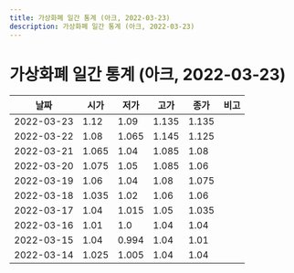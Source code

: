 ```yaml
---
title: 가상화폐 일간 통계 (아크, 2022-03-23)
description: 가상화폐 일간 통계 (아크, 2022-03-23)
---
```


가상화폐 일간 통계 (아크, 2022-03-23)
===

|날짜|시가|저가|고가|종가|비고|
|--|--|--|--|--|--|
|2022-03-23|1.12|1.09|1.135|1.135|    |
|2022-03-22|1.08|1.065|1.145|1.125|    |
|2022-03-21|1.065|1.04|1.085|1.08|    |
|2022-03-20|1.075|1.05|1.085|1.06|    |
|2022-03-19|1.06|1.04|1.08|1.075|    |
|2022-03-18|1.035|1.02|1.06|1.06|    |
|2022-03-17|1.04|1.015|1.05|1.035|    |
|2022-03-16|1.01|1.0|1.04|1.04|    |
|2022-03-15|1.04|0.994|1.04|1.01|    |
|2022-03-14|1.025|1.005|1.04|1.04|    |
